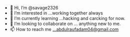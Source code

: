 - 👋 Hi, I’m @savage2326
- 👀 I’m interested in ...working together always 
- 🌱 I’m currently learning ...hacking and carcking for now.
- 💞️ I’m looking to collaborate on ... anything new to me.
- 📫 How to reach me ...abdulraufadam04@gmail.com

<!---
savage2326/savage2326 is a ✨ special ✨ repository because its `README.md` (this file) appears on your GitHub profile.
You can click the Preview link to take a look at your changes.
--->
